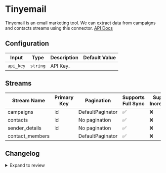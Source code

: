 # Tinyemail
Tinyemail is an email marketing tool.
We can extract data from campaigns and contacts streams using this connector.
[API Docs](https://docs.tinyemail.com/docs/tiny-email/tinyemail)

## Configuration

| Input | Type | Description | Default Value |
|-------|------|-------------|---------------|
| `api_key` | `string` | API Key.  |  |

## Streams
| Stream Name | Primary Key | Pagination | Supports Full Sync | Supports Incremental |
|-------------|-------------|------------|---------------------|----------------------|
| campaigns | id | DefaultPaginator | ✅ |  ❌  |
| contacts | id | No pagination | ✅ |  ❌  |
| sender_details | id | No pagination | ✅ |  ❌  |
| contact_members |  | DefaultPaginator | ✅ |  ❌  |

## Changelog

<details>
  <summary>Expand to review</summary>

| Version          | Date              | Pull Request | Subject        |
|------------------|-------------------|--------------|----------------|
| 0.0.18 | 2025-04-12 | [57943](https://github.com/airbytehq/airbyte/pull/57943) | Update dependencies |
| 0.0.17 | 2025-04-05 | [57484](https://github.com/airbytehq/airbyte/pull/57484) | Update dependencies |
| 0.0.16 | 2025-03-29 | [56858](https://github.com/airbytehq/airbyte/pull/56858) | Update dependencies |
| 0.0.15 | 2025-03-22 | [56254](https://github.com/airbytehq/airbyte/pull/56254) | Update dependencies |
| 0.0.14 | 2025-03-08 | [55617](https://github.com/airbytehq/airbyte/pull/55617) | Update dependencies |
| 0.0.13 | 2025-03-01 | [55101](https://github.com/airbytehq/airbyte/pull/55101) | Update dependencies |
| 0.0.12 | 2025-02-22 | [54541](https://github.com/airbytehq/airbyte/pull/54541) | Update dependencies |
| 0.0.11 | 2025-02-15 | [54102](https://github.com/airbytehq/airbyte/pull/54102) | Update dependencies |
| 0.0.10 | 2025-02-08 | [53527](https://github.com/airbytehq/airbyte/pull/53527) | Update dependencies |
| 0.0.9 | 2025-02-01 | [53059](https://github.com/airbytehq/airbyte/pull/53059) | Update dependencies |
| 0.0.8 | 2025-01-25 | [52443](https://github.com/airbytehq/airbyte/pull/52443) | Update dependencies |
| 0.0.7 | 2025-01-18 | [52016](https://github.com/airbytehq/airbyte/pull/52016) | Update dependencies |
| 0.0.6 | 2025-01-11 | [51424](https://github.com/airbytehq/airbyte/pull/51424) | Update dependencies |
| 0.0.5 | 2024-12-28 | [50815](https://github.com/airbytehq/airbyte/pull/50815) | Update dependencies |
| 0.0.4 | 2024-12-21 | [50340](https://github.com/airbytehq/airbyte/pull/50340) | Update dependencies |
| 0.0.3 | 2024-12-14 | [49779](https://github.com/airbytehq/airbyte/pull/49779) | Update dependencies |
| 0.0.2 | 2024-12-12 | [49437](https://github.com/airbytehq/airbyte/pull/49437) | Update dependencies |
| 0.0.1 | 2024-11-08 | | Initial release by [@ombhardwajj](https://github.com/ombhardwajj) via Connector Builder |

</details>

